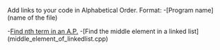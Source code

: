Add links to your code in Alphabetical Order.
Format:
-[Program name](name of the file)

-[Find nth term in an A.P.](nth_term_ap.cpp)
-[Find the middle element in a linked list] (middle_element_of_linkedlist.cpp)

